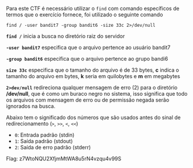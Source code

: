 Para este CTF é necessário utilizar o `find` com comando específicos de termos que o exercício fornece, foi utilizado o seguinte comando

`find / -user bandit7 -group bandit6 -size 33c 2>/dev/null`

**`find /`** inicia a busca no diretório raiz do servidor

**`-user bandit7`** especifica que o arquivo pertence ao usuário bandit7

**`-group bandit6`** especifica que o arquivo pertence ao grupo bandi6

**`size 33c`** especifica que o tamanho do arquivo é de 33 bytes, **c** indica o tamanho do arquivo em bytes, **k** seria em quilobytes e **m** em megabytes


**`2>dev/null`** redireciona qualquer mensagem de erro (2) para o diretório **/dev/null**, que é como um buraco negro no sistema, isso significa que todo os arquivos com mensagem de erro ou de permissão negada serão ignorados na busca. 

Abaixo tem o significado dos números que são usados antes do sinal de redirecionamento (`>`, `>>`, `<`, `<<`)

- `0`: Entrada padrão (stdin)
- `1`: Saída padrão (stdout)
- `2`: Saída de erro padrão (stderr)

Flag: z7WtoNQU2XfjmMtWA8u5rN4vzqu4v99S
